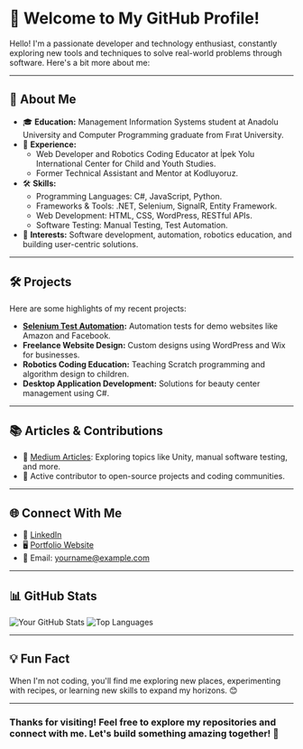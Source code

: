 # 👋 Welcome to My GitHub Profile!

Hello! I'm a passionate developer and technology enthusiast, constantly exploring new tools and techniques to solve real-world problems through software. Here's a bit more about me:

---

## 🚀 About Me

- 🎓 **Education:** Management Information Systems student at Anadolu University and Computer Programming graduate from Fırat University.
- 💼 **Experience:**
  - Web Developer and Robotics Coding Educator at İpek Yolu International Center for Child and Youth Studies.
  - Former Technical Assistant and Mentor at Kodluyoruz.
- 🛠️ **Skills:**
  - Programming Languages: C#, JavaScript, Python.
  - Frameworks & Tools: .NET, Selenium, SignalR, Entity Framework.
  - Web Development: HTML, CSS, WordPress, RESTful APIs.
  - Software Testing: Manual Testing, Test Automation.
- 🌟 **Interests:** Software development, automation, robotics education, and building user-centric solutions.

---

## 🛠️ Projects

Here are some highlights of my recent projects:

- **[Selenium Test Automation](https://github.com/yourusername/SeleniumProjects_02):** Automation tests for demo websites like Amazon and Facebook.
- **Freelance Website Design:** Custom designs using WordPress and Wix for businesses.
- **Robotics Coding Education:** Teaching Scratch programming and algorithm design to children.
- **Desktop Application Development:** Solutions for beauty center management using C#.

---

## 📚 Articles & Contributions

- 📝 [Medium Articles](https://medium.com/@yourusername): Exploring topics like Unity, manual software testing, and more.
- 💬 Active contributor to open-source projects and coding communities.

---

## 🌐 Connect With Me

- 💼 [LinkedIn](https://linkedin.com/in/yourprofile)
- 🖥️ [Portfolio Website](https://yourportfolio.com)
- 📧 Email: yourname@example.com

---

## 📊 GitHub Stats

![Your GitHub Stats](https://github-readme-stats.vercel.app/api?username=yourusername&show_icons=true&theme=radical)
![Top Languages](https://github-readme-stats.vercel.app/api/top-langs/?username=yourusername&layout=compact&theme=radical)

---

## 💡 Fun Fact

When I'm not coding, you'll find me exploring new places, experimenting with recipes, or learning new skills to expand my horizons. 😊

---

### Thanks for visiting! Feel free to explore my repositories and connect with me. Let's build something amazing together! 🚀
